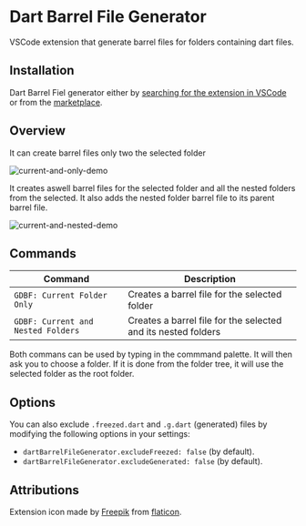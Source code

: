 # Dart Barrel File Generator

VSCode extension that generate barrel files for folders containing dart files.

## Installation

Dart Barrel Fiel generator either by [searching for the extension in VSCode](https://code.visualstudio.com/docs/editor/extension-gallery#_search-for-an-extension) or from the [marketplace](https://marketplace.visualstudio.com/).

## Overview

It can create barrel files only two the selected folder

![current-and-only-demo](https://raw.githubusercontent.com/mikededo/dartBarrelFileGenerator/master/assets/current-only.gif)

It creates aswell barrel files for the selected folder and all the nested folders from the selected. It also adds the nested folder barrel file to its parent barrel file.

![current-and-nested-demo](https://raw.githubusercontent.com/mikededo/dartBarrelFileGenerator/master/assets/current-and-nested.gif)

## Commands

| Command                            | Description                                                   |
| ---------------------------------- | ------------------------------------------------------------- |
| `GDBF: Current Folder Only`        | Creates a barrel file for the selected folder                 |
| `GDBF: Current and Nested Folders` | Creates a barrel file for the selected and its nested folders |

Both commans can be used by typing in the commmand palette. It will then ask you to choose a folder. If it is done from the folder tree, it will use the selected folder as the root folder.

## Options

You can also exclude `.freezed.dart` and `.g.dart` (generated) files by modifying the following options in your settings:

- `dartBarrelFileGenerator.excludeFreezed: false` (by default).
- `dartBarrelFileGenerator.excludeGenerated: false` (by default).

## Attributions

Extension icon made by [Freepik](https://www.flaticon.com/authors/freepik) from [flaticon](www.flaticon.com).
